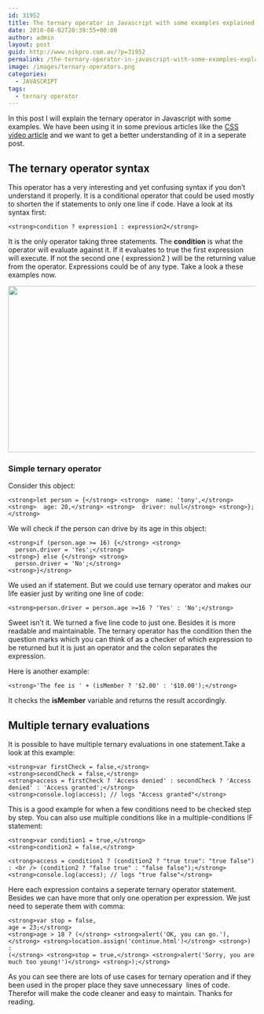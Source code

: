 ```yaml
---
id: 31952
title: The ternary operator in Javascript with some examples explained
date: 2018-08-02T20:39:55+00:00
author: admin
layout: post
guid: http://www.nikpro.com.au/?p=31952
permalink: /the-ternary-operator-in-javascript-with-some-examples-explained/
image: /images/ternary-operators.png
categories:
  - JAVASCRIPT
tags:
  - ternary operator
---
```

In this post I will explain the ternary operator in Javascript with some examples. We have been using it in some previous articles like the [CSS video article](http://www.nikpro.com.au/customise-html5-video-player-element-in-a-real-example/) and we want to get a better understanding of it in a seperate post.

## The ternary operator syntax

This operator has a very interesting and yet confusing syntax if you don&#8217;t understand it properly. It is a conditional operator that could be used mostly to shorten the if statements to only one line if code. Have a look at its syntax first:

`<strong>condition ? expression1 : expression2</strong>`

It is the only operator taking three statements. The **condition** is what the operator will evaluate against it. If it evaluates to true the first expression will execute. If not the second one ( expression2 ) will be the returning value from the operator. Expressions could be of any type. Take a look a these examples now.

<img class="wp-image-31954 size-full alignnone" src="http://www.nikpro.com.auternary.png" alt="" width="600" height="338" srcset="http://testgatsby.localternary.png 600w, http://testgatsby.localternary-300x169.png 300w" sizes="(max-width: 600px) 100vw, 600px" /> 

### Simple ternary operator

Consider this object:

    <strong>let person = {</strong> <strong>  name: 'tony',</strong> <strong>  age: 20,</strong> <strong>  driver: null</strong> <strong>};</strong>

We will check if the person can drive by its age in this object:

    <strong>if (person.age >= 16) {</strong> <strong>  
      person.driver = 'Yes';</strong> 
    <strong>} else {</strong> <strong>  
      person.driver = 'No';</strong> 
    <strong>}</strong>

We used an if statement. But we could use ternary operator and makes our life easier just by writing one line of code:

    <strong>person.driver = person.age >=16 ? 'Yes' : 'No';</strong>

Sweet isn&#8217;t it. We turned a five line code to just one. Besides it is more readable and maintainable. The ternary operator has the condition then the question marks which you can think of as a checker of which expression to be returned but it is just an operator and the colon separates the expression.

Here is another example:

    <strong>'The fee is ' + (isMember ? '$2.00' : '$10.00');</strong>

It checks the **isMember** variable and returns the result accordingly.

## Multiple ternary evaluations 

It is possible to have multiple ternary evaluations in one statement.Take a look at this example:

    <strong>var firstCheck = false,</strong> 
    <strong>secondCheck = false,</strong> 
    <strong>access = firstCheck ? 'Access denied' : secondCheck ? 'Access denied' : 'Access granted';</strong> 
    <strong>console.log(access); // logs "Access granted"</strong>

This is a good example for when a few conditions need to be checked step by step. You can also use multiple conditions like in a multiple-conditions IF statement:

`<strong>var condition1 = true,</strong>`  
`<strong>condition2 = false,</strong>` 

`<strong>access = condition1 ? (condition2 ? "true true": "true false") : <br />
(condition2 ? "false true" : "false false");</strong>` `<strong>console.log(access); // logs "true false"</strong>` 

Here each expression contains a seperate ternary operator statement. Besides we can have more that only one operation per expression. We just need to seperate them with comma:

    <strong>var stop = false, 
    age = 23;</strong> 
    <strong>age > 18 ? (</strong> <strong>alert('OK, you can go.'),</strong> <strong>location.assign('continue.html')</strong> <strong>) : 
    (</strong> <strong>stop = true,</strong> <strong>alert('Sorry, you are much too young!')</strong> <strong>);</strong>

As you can see there are lots of use cases for ternary operation and if they been used in the proper place they save unnecessary  lines of code. Therefor will make the code cleaner and easy to maintain. Thanks for reading.